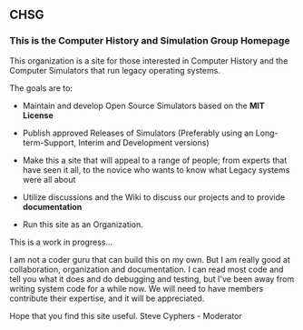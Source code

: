 ## CHSG
### This is the Computer History and Simulation Group Homepage

This organization is a site for those interested in Computer History and the Computer Simulators that run legacy operating systems.

The goals are to: 

  -  Maintain and develop Open Source Simulators based on the **MIT License**

  -  Publish approved Releases of Simulators  (Preferably using an Long-term-Support, Interim and Development versions)

  -  Make this a site that will appeal to a range of people; from experts that have seen it all, to the novice who wants to know what Legacy systems were all about

  -  Utilize discussions and the Wiki to discuss our projects and to provide **documentation**

  -  Run this site as an Organization.  



  This is a work in progress...

  I am not a coder guru that can build this on my own.  But I am really good at collaboration, organization and documentation.
  I can read most code and tell you what it does and do debugging and testing, but I've been away from writing system code for a while now.
  We will need to have members contribute their expertise, and it will be appreciated.

  Hope that you find this site useful. 
  Steve Cyphers - Moderator 
